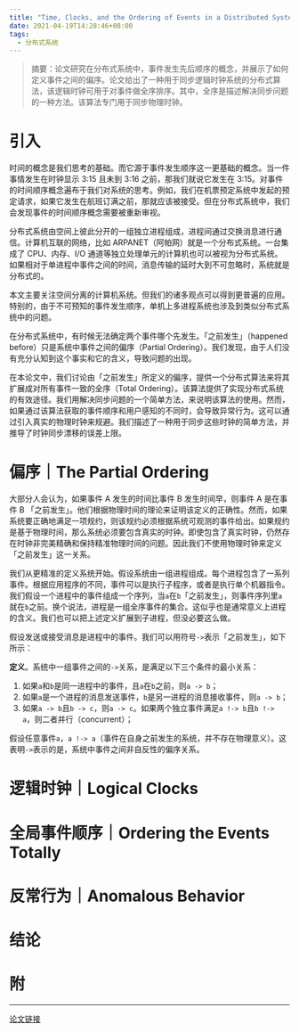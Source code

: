 ```yaml
---
title: "Time, Clocks, and the Ordering of Events in a Distributed System 论文"
date: 2021-04-19T14:28:46+08:00
tags: 
  - 分布式系统
---
```


> 摘要：论文研究在分布式系统中，事件发生先后顺序的概念，并展示了如何定义事件之间的偏序。论文给出了一种用于同步逻辑时钟系统的分布式算法，该逻辑时钟可用于对事件做全序排序。其中，全序是描述解决同步问题的一种方法。该算法专门用于同步物理时钟。

# 引入

时间的概念是我们思考的基础。而它源于事件发生顺序这一更基础的概念。当一件事情发生在时钟显示 3:15 且未到 3:16 之前，那我们就说它发生在 3:15。对事件的时间顺序概念遍布于我们对系统的思考。例如，我们在机票预定系统中发起的预定请求，如果它发生在航班订满之前，那就应该被接受。但在分布式系统中，我们会发现事件的时间顺序概念需要被重新审视。

分布式系统由空间上彼此分开的一组独立进程组成，进程间通过交换消息进行通信。计算机互联的网络，比如 ARPANET（阿帕网）就是一个分布式系统。一台集成了 CPU、内存、I/O 通道等独立处理单元的计算机也可以被视为分布式系统。如果相对于单进程中事件之间的时间，消息传输的延时大到不可忽略时，系统就是分布式的。

本文主要关注空间分离的计算机系统。但我们的诸多观点可以得到更普遍的应用。特别的，由于不可预知的事件发生顺序，单机上多进程系统也涉及到类似分布式系统中的问题。

在分布式系统中，有时候无法确定两个事件哪个先发生。「之前发生」（happened before）只是系统中事件之间的偏序（Partial Ordering）。我们发现，由于人们没有充分认知到这个事实和它的含义，导致问题的出现。

在本论文中，我们讨论由「之前发生」所定义的偏序，提供一个分布式算法来将其扩展成对所有事件一致的全序（Total Ordering）。该算法提供了实现分布式系统的有效途径。我们用解决同步问题的一个简单方法，来说明该算法的使用。然而，如果通过该算法获取的事件顺序和用户感知的不同时，会导致异常行为。这可以通过引入真实的物理时钟来规避。我们描述了一种用于同步这些时钟的简单方法，并推导了时钟同步漂移的误差上限。 

# 偏序｜The Partial Ordering

大部分人会认为，如果事件 A 发生的时间比事件 B 发生时间早，则事件 A 是在事件 B 「之前发生」。他们根据物理时间的理论来证明该定义的正确性。然而，如果系统要正确地满足一项规约，则该规约必须根据系统可观测的事件给出。如果规约是基于物理时间，那么系统必须要包含真实的时钟。即使包含了真实时钟，仍然存在时钟非完美精确和保持精准物理时间的问题。因此我们不使用物理时钟来定义「之前发生」这一关系。

我们从更精准的定义系统开始。假设系统由一组进程组成。每个进程包含了一系列事件。根据应用程序的不同，事件可以是执行子程序，或者是执行单个机器指令。我们假设一个进程中的事件组成一个序列，当`a`在`b`「之前发生」，则事件序列里`a`就在`b`之前。换个说法，进程是一组全序事件的集合。这似乎也是通常意义上进程的含义。我们也可以把上述定义扩展到子进程，但没必要这么做。

假设发送或接受消息是进程中的事件。我们可以用符号`->`表示「之前发生」，如下所示：

**定义**。系统中一组事件之间的`->`关系，是满足以下三个条件的最小关系：

1. 如果`a`和`b`是同一进程中的事件，且`a`在`b`之前，则`a -> b`；
2. 如果`a`是一个进程的消息发送事件，`b`是另一进程的消息接收事件，则`a -> b`；
3. 如果`a -> b`且`b -> c`，则`a -> c`。如果两个独立事件满足`a !-> b`且`b !-> a`，则二者并行（concurrent）；

假设任意事件`a`，`a !-> a`（事件在自身之前发生的系统，并不存在物理意义）。这表明`->`表示的是，系统中事件之间非自反性的偏序关系。




# 逻辑时钟｜Logical Clocks

# 全局事件顺序｜Ordering the Events Totally

# 反常行为｜Anomalous Behavior

# 结论

# 附

--------

[论文链接](https://lamport.azurewebsites.net/pubs/time-clocks.pdf)